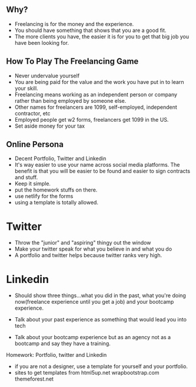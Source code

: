 ## Why?
- Freelancing is for the money and the experience.
- You should have something that shows that you are a good fit.
- The more clients you have, the easier it is for you to get that big job you have been looking for.

## How To Play The Freelancing Game  
- Never undervalue yourself
- You are being paid for the value and the work you have put in to learn your skill.
- Freelancing means working as an independent person or company rather than being employed by someone else.
- Other names for freelancers are 1099, self-employed, independent contractor, etc
- Employed people get w2 forms, freelancers get 1099 in the US.
- Set aside money for your tax

## Online Persona
- Decent Portfolio, Twitter and Linkedin
- It's way easier to use your name across social media platforms. The benefit is that you will be easier to be found and easier to sign contracts and stuff. 
- Keep it simple.
- put the homework stuffs on there.
- use netlify for the forms
- using a template is totally allowed.

# Twitter
- Throw the "junior" and "aspiring" thingy out the window
- Make your twitter speak for what you believe in and what you do
- A portfolio and twitter helps because twitter ranks very high.

# Linkedin
- Should show three things...what you did in the past, what you're doing now(freelance experience until you get a job) and your bootcamp experience.

- Talk about your past experience as something that would lead you into tech
- Talk about your bootcamp experience but as an agency not as a bootcamp and say they have a training.

Homework: Portfolio, twitter and Linkedin

- if you are not a designer, use a template for yourself and your portfolio.
- sites to get templates from
html5up.net
wrapbootstrap.com
themeforest.net



